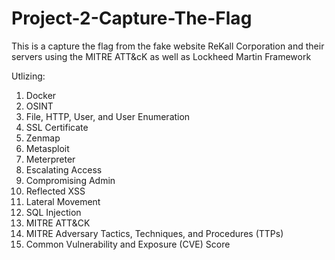 # Project-2-Capture-The-Flag

This is a capture the flag from the fake website ReKall Corporation and their servers using the MITRE ATT&cK as well as Lockheed Martin Framework

Utlizing:
  1. Docker
  2. OSINT
  3. File, HTTP, User, and User Enumeration
  4. SSL Certificate
  5. Zenmap
  6. Metasploit
  7. Meterpreter
  8. Escalating Access
  9. Compromising Admin
  10. Reflected XSS
  11. Lateral Movement
  12. SQL Injection
  13. MITRE ATT&CK
  14. MITRE Adversary Tactics, Techniques, and Procedures (TTPs)
  15. Common Vulnerability and Exposure (CVE) Score
